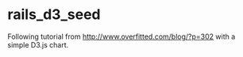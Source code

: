 # rails_d3_seed
Following tutorial from http://www.overfitted.com/blog/?p=302 with a simple D3.js chart.
